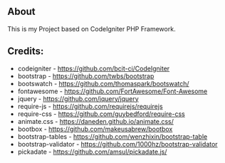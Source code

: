 ## About
This is my Project based on CodeIgniter PHP Framework.
## Credits:
- codeigniter - https://github.com/bcit-ci/CodeIgniter
- bootstrap - https://github.com/twbs/bootstrap
- bootswatch - https://github.com/thomaspark/bootswatch/
- fontawesome - https://github.com/FortAwesome/Font-Awesome
- jquery - https://github.com/jquery/jquery
- require-js - https://github.com/requirejs/requirejs
- require-css - https://github.com/guybedford/require-css
- animate.css - https://daneden.github.io/animate.css/
- bootbox     - https://github.com/makeusabrew/bootbox
- bootstrap-tables - https://github.com/wenzhixin/bootstrap-table
- bootstrap-validator - https://github.com/1000hz/bootstrap-validator
- pickadate - https://github.com/amsul/pickadate.js/
